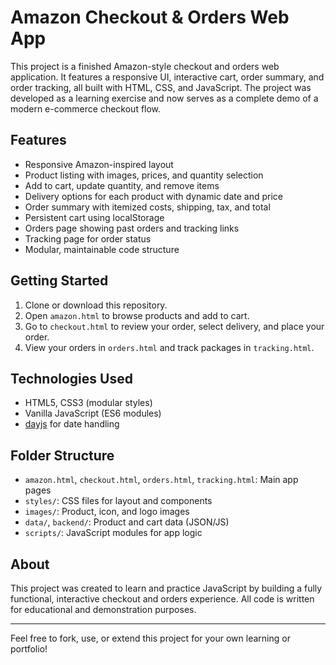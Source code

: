 # Amazon Checkout & Orders Web App

This project is a finished Amazon-style checkout and orders web application. It features a responsive UI, interactive cart, order summary, and order tracking, all built with HTML, CSS, and JavaScript. The project was developed as a learning exercise and now serves as a complete demo of a modern e-commerce checkout flow.

## Features
- Responsive Amazon-inspired layout
- Product listing with images, prices, and quantity selection
- Add to cart, update quantity, and remove items
- Delivery options for each product with dynamic date and price
- Order summary with itemized costs, shipping, tax, and total
- Persistent cart using localStorage
- Orders page showing past orders and tracking links
- Tracking page for order status
- Modular, maintainable code structure

## Getting Started
1. Clone or download this repository.
2. Open `amazon.html` to browse products and add to cart.
3. Go to `checkout.html` to review your order, select delivery, and place your order.
4. View your orders in `orders.html` and track packages in `tracking.html`.

## Technologies Used
- HTML5, CSS3 (modular styles)
- Vanilla JavaScript (ES6 modules)
- [dayjs](https://day.js.org/) for date handling

## Folder Structure
- `amazon.html`, `checkout.html`, `orders.html`, `tracking.html`: Main app pages
- `styles/`: CSS files for layout and components
- `images/`: Product, icon, and logo images
- `data/`, `backend/`: Product and cart data (JSON/JS)
- `scripts/`: JavaScript modules for app logic

## About
This project was created to learn and practice JavaScript by building a fully functional, interactive checkout and orders experience. All code is written for educational and demonstration purposes.

---

Feel free to fork, use, or extend this project for your own learning or portfolio!
